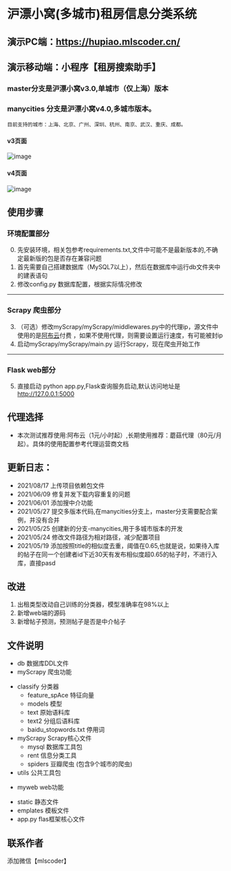 # 沪漂小窝(多城市)租房信息分类系统
## 演示PC端：https://hupiao.mlscoder.cn/ 
## 演示移动端：小程序【租房搜索助手】
### master分支是沪漂小窝v3.0,单城市（仅上海）版本
### manycities 分支是沪漂小窝v4.0,多城市版本。
    目前支持的城市：上海、北京、广州、深圳、杭州、南京、武汉、重庆、成都。
#### v3页面
![image](https://user-images.githubusercontent.com/49440936/118770069-79f9c180-b8b3-11eb-921f-d315dfc5597d.png)
#### v4页面
![image](https://user-images.githubusercontent.com/49440936/119754742-74176800-bed3-11eb-9d25-5bbb99a77c12.png)


## 使用步骤
### 环境配置部分

0. 先安装环境，相关包参考requirements.txt,文件中可能不是最新版本的,不确定最新版的包是否存在兼容问题
1. 首先需要自己搭建数据库（MySQL7以上），然后在数据库中运行db文件夹中的建表语句
2. 修改config.py 数据库配置，根据实际情况修改
------------
### Scrapy 爬虫部分

3. （可选）修改myScrapy/myScrapy/middlewares.py中的代理ip，源文件中使用的是[阿布云](https://www.abuyun.com/ "阿布云")付费 ，如果不使用代理，则需要设置运行速度，有可能被封ip
4. 启动myScrapy/myScrapy/main.py 运行Scrapy，现在爬虫开始工作
------------
### Flask web部分

5. 直接启动 python app.py,Flask查询服务启动,默认访问地址是 http://127.0.0.1:5000 

## 代理选择
* 本次测试推荐使用:阿布云（1元/小时起）,长期使用推荐：蘑菇代理（80元/月起）。具体的使用配置参考代理运营商文档

## 更新日志：
* 2021/08/17 上传项目依赖包文件
* 2021/06/09 修复并发下载内容重复的问题
* 2021/06/01 添加搜中介功能
* 2021/05/27 提交多版本代码,在manycities分支上，master分支需要配合案例，并没有合并
* 2021/05/25 创建新的分支-manycities,用于多城市版本的开发
* 2021/05/24 修改文件路径为相对路径，减少配置项目
* 2021/05/19 添加按照title的相似度去重，阈值在0.65,也就是说，如果待入库的帖子在同一个创建者id下近30天有发布相似度超0.65的帖子时，不进行入库，直接pasd

## 改进
1. 出租类型改动自己训练的分类器，模型准确率在98%以上
2. 新增web端的源码
3. 新增帖子预测，预测帖子是否是中介帖子

## 文件说明
- db 数据库DDL文件
- myScrapy 爬虫功能
 * classify 分类器
    * feature_spAce 特征向量
    * models 模型
    * text 原始语料库
    * text2 分组后语料库
    * baidu_stopwords.txt 停用词
 * myScrapy Scrapy核心文件
    * mysql 数据库工具包
    * rent 信息分类工具
    * spiders 豆瓣爬虫 (包含9个城市的爬虫)
 * utils 公共工具包
- myweb web功能
 * static 静态文件
 * emplates 模板文件
 * app.py flas框架核心文件

## 联系作者
添加微信【mlscoder】
